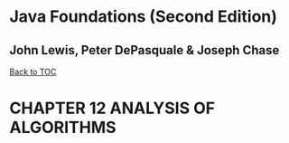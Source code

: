 # **Java Foundations (Second Edition)**
## John Lewis, Peter DePasquale & Joseph Chase

[Back to TOC](THE%20BOOK%20ONJAVA.md)

# CHAPTER 12 ANALYSIS OF ALGORITHMS